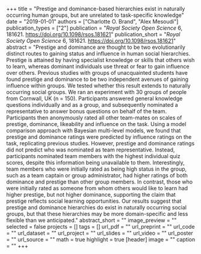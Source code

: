 +++
title = "Prestige and dominance-based hierarchies exist in naturally occurring human groups, but are unrelated to task-specific knowledge"
date = "2019-01-01"
authors = ["Charlotte O. Brand", "Alex Mesoudi"]
publication_types = ["2"]
publication = "_Royal Society Open Science_ 6, 181621. https://doi.org/10.1098/rsos.181621"
publication_short = "_Royal Society Open Science_ 6, 181621. https://doi.org/10.1098/rsos.181621"
abstract = "Prestige and dominance are thought to be two evolutionarily distinct routes to gaining status and influence in human social hierarchies. Prestige is attained by having specialist knowledge or skills that others wish to learn, whereas dominant individuals use threat or fear to gain influence over others. Previous studies with groups of unacquainted students have found prestige and dominance to be two independent avenues of gaining influence within groups. We tested whether this result extends to naturally occurring social groups. We ran an experiment with 30 groups of people from Cornwall, UK (n = 150). Participants answered general knowledge questions individually and as a group, and subsequently nominated a representative to answer bonus questions on behalf of the team. Participants then anonymously rated all other team-mates on scales of prestige, dominance, likeability and influence on the task. Using a model comparison approach with Bayesian multi-level models, we found that prestige and dominance ratings were predicted by influence ratings on the task, replicating previous studies. However, prestige and dominance ratings did not predict who was nominated as team representative. Instead, participants nominated team members with the highest individual quiz scores, despite this information being unavailable to them. Interestingly, team members who were initially rated as being high status in the group, such as a team captain or group administrator, had higher ratings of both dominance and prestige than other group members. In contrast, those who were initially rated as someone from whom others would like to learn had higher prestige, but not higher dominance, supporting the claim that prestige reflects social learning opportunities. Our results suggest that prestige and dominance hierarchies do exist in naturally occurring social groups, but that these hierarchies may be more domain-specific and less flexible than we anticipated."
abstract_short = ""
image_preview = ""
selected = false
projects = []
tags = []
url_pdf = ""
url_preprint = ""
url_code = ""
url_dataset = ""
url_project = ""
url_slides = ""
url_video = ""
url_poster = ""
url_source = ""
math = true
highlight = true
[header]
image = ""
caption = ""
+++
